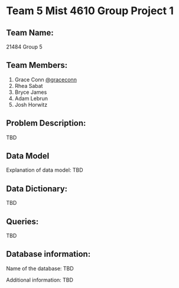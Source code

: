 # Team 5 Mist 4610 Group Project 1

## Team Name: 
21484 Group 5 

## Team Members:

1. Grace Conn [@graceconn](https://www.github.com/graceconn)
2. Rhea Sabat
3. Bryce James
4. Adam Lebrun
5. Josh Horwitz

## Problem Description:

TBD

## Data Model

Explanation of data model: 
TBD

## Data Dictionary:

TBD

## Queries:

TBD

## Database information:

Name of the database: TBD

Additional information: TBD
